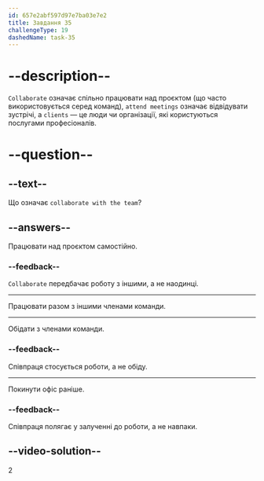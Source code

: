 ```yaml
---
id: 657e2abf597d97e7ba03e7e2
title: Завдання 35
challengeType: 19
dashedName: task-35
---
```


# --description--

`Collaborate` означає спільно працювати над проєктом (що часто використовується серед команд), `attend meetings` означає відвідувати зустрічі, а `clients` — це люди чи організації, які користуються послугами професіоналів.

# --question--

## --text--

Що означає `collaborate with the team`?

## --answers--

Працювати над проєктом самостійно.

### --feedback--

`Collaborate` передбачає роботу з іншими, а не наодинці.

---

Працювати разом з іншими членами команди.

---

Обідати з членами команди.

### --feedback--

Співпраця стосується роботи, а не обіду.

---

Покинути офіс раніше.

### --feedback--

Співпраця полягає у залученні до роботи, а не навпаки.

## --video-solution--

2

